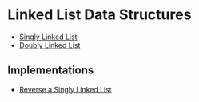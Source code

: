 # Linked List Data Structures

- [Singly Linked List](singly/README.md)
- [Doubly Linked List](doubly/README.md)

## Implementations

- [Reverse a Singly Linked List](ReverseSLL.java)
